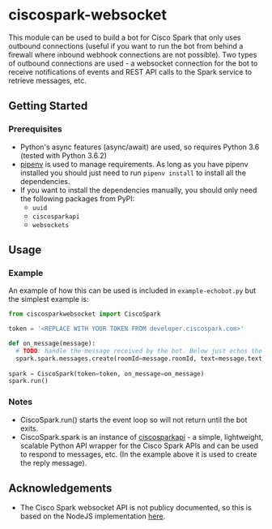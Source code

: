 # ciscospark-websocket

This module can be used to build a bot for Cisco Spark that only uses outbound connections (useful if you want to run the bot from behind a firewall where inbound webhook connections are not possible). Two types of outbound connections are used - a websocket connection for the bot to receive notifications of events and REST API calls to the Spark service to retrieve messages, etc.

## Getting Started
### Prerequisites
 - Python's async features (async/await) are used, so requires Python 3.6 (tested with Python 3.6.2)
 - [pipenv](https://docs.pipenv.org) is used to manage requirements. As long as you have pipenv installed you should just need to run `pipenv install` to install all the dependencies.
 - If you want to install the dependencies manually, you should only need the following packages from PyPI:
   - `uuid`
   - `ciscosparkapi`
   - `websockets`
 
## Usage
### Example

An example of how this can be used is included in `example-echobot.py` but the simplest example is:

``` python
from ciscosparkwebsocket import CiscoSpark

token = '<REPLACE WITH YOUR TOKEN FROM developer.ciscospark.com>'

def on_message(message):
  # TODO: handle the message received by the bot. Below just echos the message back to the sender
  spark.spark.messages.create(roomId=message.roomId, text=message.text)
  
spark = CiscoSpark(token=token, on_message=on_message)
spark.run()

```

### Notes

 - CiscoSpark.run() starts the event loop so will not return until the bot exits. 
 - CiscoSpark.spark is an instance of [ciscosparkapi](http://ciscosparkapi.readthedocs.io/en/latest/) - a simple, lightweight, scalable Python API wrapper for the Cisco Spark APIs and can be used to respond to messages, etc. (In the example above it is used to create the reply message).

## Acknowledgements

 - The Cisco Spark websocket API is not publicy documented, so this is based on the NodeJS implementation [here](https://github.com/marchfederico/ciscospark-websocket-events). 
